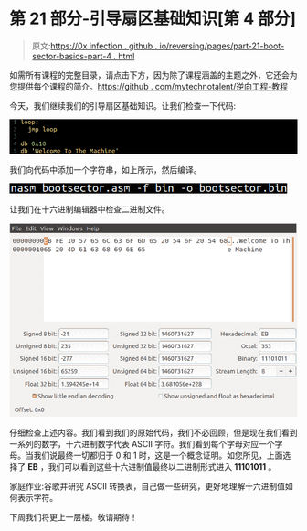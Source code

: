 # 第 21 部分-引导扇区基础知识[第 4 部分]

> 原文:[https://0x infection . github . io/reversing/pages/part-21-boot-sector-basics-part-4 . html](https://0xinfection.github.io/reversing/pages/part-21-boot-sector-basics-part-4.html)

如需所有课程的完整目录，请点击下方，因为除了课程涵盖的主题之外，它还会为您提供每个课程的简介。[https://github . com/mytechnotalent/逆向工程-教程](https://github.com/mytechnotalent/Reverse-Engineering-Tutorial)

今天，我们继续我们的引导扇区基础知识。让我们检查一下代码:

![](img/3903f96a97e11701e62b53b2aeb38c73.png)

我们向代码中添加一个字符串，如上所示，然后编译。

![](img/147c796df59fdcc009ce0dd732bf970f.png)

让我们在十六进制编辑器中检查二进制文件。

![](img/f6eeb9bfbc385662fd235fbbe0e644d1.png)

仔细检查上述内容。我们看到我们的原始代码，我们不必回顾，但是现在我们看到一系列的数字，十六进制数字代表 ASCII 字符。我们看到每个字母对应一个字母。当我们说最终一切都归于 0 和 1 时，这是一个概念证明。如您所见，上面选择了 **EB** ，我们可以看到这些十六进制值最终以二进制形式进入 **11101011** 。

家庭作业:谷歌并研究 ASCII 转换表，自己做一些研究，更好地理解十六进制值如何表示字符。

下周我们将更上一层楼。敬请期待！